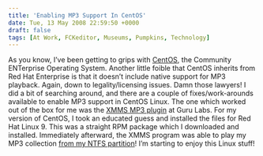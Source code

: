 ```yaml
---
title: 'Enabling MP3 Support In CentOS'
date: Tue, 13 May 2008 22:59:50 +0000
draft: false
tags: [At Work, FCKeditor, Museums, Pumpkins, Technology]
---
```


As you know, I’ve been getting to grips with [CentOS](http://www.centos.org), the Community ENTerprise Operating System. Another little foible that CentOS inherits from Red Hat Enterprise is that it doesn’t include native support for MP3 playback. Again, down to legality/licensing issues. Damn those lawyers! I did a bit of searching around, and there are a couple of fixes/work-arounds available to enable MP3 support in CentOS Linux. The one which worked out of the box for me was the [XMMS MP3 plugin](http://www.gurulabs.com/goodies/downloads.php) at Guru Labs. For my version of CentOS, I took an educated guess and installed the files for Red Hat Linux 9. This was a straight RPM package which I downloaded and installed. Immediately afterward, the XMMS program was able to play my MP3 collection [from my NTFS partition](http://gerard.interwebworld.co.uk/2008/hacking-centos-for-ntfs-support/ "Hacking CentOS For NTFS Support")! I’m starting to enjoy this Linux stuff!